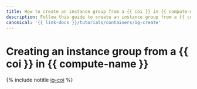 ```yaml
---
title: How to create an instance group from a {{ coi }} in {{ compute-name }}
description: Follow this guide to create an instance group from a {{ coi }} in {{ compute-name }}.
canonical: '{{ link-docs }}/tutorials/containers/ig-create'
---
```


# Creating an instance group from a {{ coi }} in {{ compute-name }}

{% include notitle [ig-coi](../../../_tutorials/containers/ig-create.md) %}
